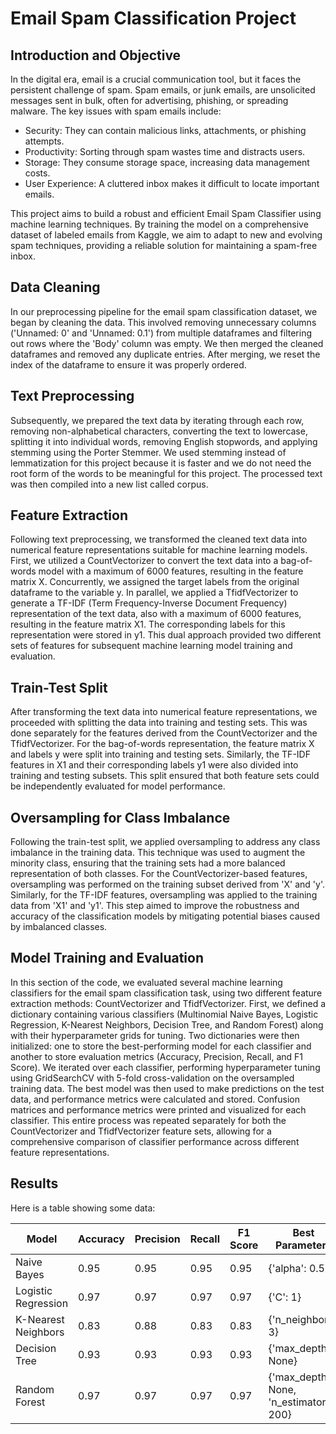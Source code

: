 # Email Spam Classification Project

## Introduction and Objective

In the digital era, email is a crucial communication tool, but it faces the persistent challenge of spam. Spam emails, or junk emails, are unsolicited messages sent in bulk, often for advertising, phishing, or spreading malware. The key issues with spam emails include: <br>

* Security: They can contain malicious links, attachments, or phishing attempts.
* Productivity: Sorting through spam wastes time and distracts users.
* Storage: They consume storage space, increasing data management costs.
* User Experience: A cluttered inbox makes it difficult to locate important emails. <br>

This project aims to build a robust and efficient Email Spam Classifier using machine learning techniques. By training the model on a comprehensive dataset of labeled emails from Kaggle, we aim to adapt to new and evolving spam techniques, providing a reliable solution for maintaining a spam-free inbox.

## Data Cleaning

In our preprocessing pipeline for the email spam classification dataset, we began by cleaning the data. This involved removing unnecessary columns ('Unnamed: 0' and 'Unnamed: 0.1') from multiple dataframes and filtering out rows where the 'Body' column was empty. We then merged the cleaned dataframes and removed any duplicate entries. After merging, we reset the index of the dataframe to ensure it was properly ordered. <br>

## Text Preprocessing

Subsequently, we prepared the text data by iterating through each row, removing non-alphabetical characters, converting the text to lowercase, splitting it into individual words, removing English stopwords, and applying stemming using the Porter Stemmer. We used stemming instead of lemmatization for this project because it is faster and we do not need the root form of the words to be meaningful for this project. The processed text was then compiled into a new list called corpus. <br>

## Feature Extraction

Following text preprocessing, we transformed the cleaned text data into numerical feature representations suitable for machine learning models. First, we utilized a CountVectorizer to convert the text data into a bag-of-words model with a maximum of 6000 features, resulting in the feature matrix X. Concurrently, we assigned the target labels from the original dataframe to the variable y. In parallel, we applied a TfidfVectorizer to generate a TF-IDF (Term Frequency-Inverse Document Frequency) representation of the text data, also with a maximum of 6000 features, resulting in the feature matrix X1. The corresponding labels for this representation were stored in y1. This dual approach provided two different sets of features for subsequent machine learning model training and evaluation.<br>

## Train-Test Split

After transforming the text data into numerical feature representations, we proceeded with splitting the data into training and testing sets. This was done separately for the features derived from the CountVectorizer and the TfidfVectorizer. For the bag-of-words representation, the feature matrix X and labels y were split into training and testing sets. Similarly, the TF-IDF features in X1 and their corresponding labels y1 were also divided into training and testing subsets. This split ensured that both feature sets could be independently evaluated for model performance. <br>

## Oversampling for Class Imbalance

Following the train-test split, we applied oversampling to address any class imbalance in the training data. This technique was used to augment the minority class, ensuring that the training sets had a more balanced representation of both classes. For the CountVectorizer-based features, oversampling was performed on the training subset derived from 'X' and 'y'. Similarly, for the TF-IDF features, oversampling was applied to the training data from 'X1' and 'y1'. This step aimed to improve the robustness and accuracy of the classification models by mitigating potential biases caused by imbalanced classes. <br>

## Model Training and Evaluation

In this section of the code, we evaluated several machine learning classifiers for the email spam classification task, using two different feature extraction methods: CountVectorizer and TfidfVectorizer. First, we defined a dictionary containing various classifiers (Multinomial Naive Bayes, Logistic Regression, K-Nearest Neighbors, Decision Tree, and Random Forest) along with their hyperparameter grids for tuning. Two dictionaries were then initialized: one to store the best-performing model for each classifier and another to store evaluation metrics (Accuracy, Precision, Recall, and F1 Score). We iterated over each classifier, performing hyperparameter tuning using GridSearchCV with 5-fold cross-validation on the oversampled training data. The best model was then used to make predictions on the test data, and performance metrics were calculated and stored. Confusion matrices and performance metrics were printed and visualized for each classifier. This entire process was repeated separately for both the CountVectorizer and TfidfVectorizer feature sets, allowing for a comprehensive comparison of classifier performance across different feature representations.

## Results

Here is a table showing some data:

| Model        | Accuracy   | Precision | Recall   | F1 Score | Best Parameters |
|----------------|-----------|--------------------|----------------|-----------|--------------------|
| Naive Bayes | 0.95 | 0.95     | 0.95 | 0.95 |  {'alpha': 0.5}   |
| Logistic Regression | 0.97 | 0.97    | 0.97 | 0.97 |   {'C': 1}   |
| K-Nearest Neighbors | 0.83 | 0.88     | 0.83 | 0.83 |   {'n_neighbors': 3}   |
| Decision Tree | 0.93 | 0.93     | 0.93 | 0.93 |  {'max_depth': None}   |
| Random Forest | 0.97 | 0.97     | 0.97 | 0.97 |   {'max_depth': None, 'n_estimators': 200} |
